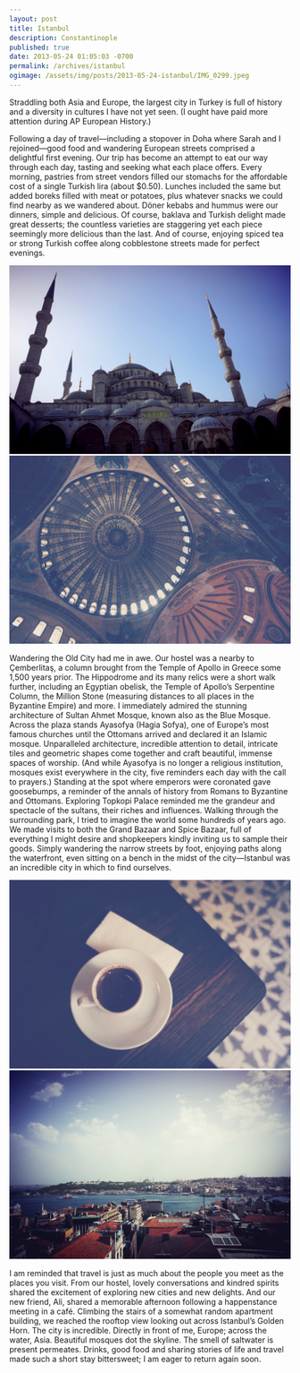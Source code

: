 ```yaml
---
layout: post
title: Istanbul
description: Constantinople
published: true
date: 2013-05-24 01:05:03 -0700
permalink: /archives/istanbul
ogimage: /assets/img/posts/2013-05-24-istanbul/IMG_0299.jpeg
---
```

Straddling both Asia and Europe, the largest city in Turkey is full of history and a diversity in cultures I have not yet seen. (I ought have paid more attention during AP European History.)

Following a day of travel—including a stopover in Doha where Sarah and I rejoined—good food and wandering European streets comprised a delightful first evening. Our trip has become an attempt to eat our way through each day, tasting and seeking what each place offers. Every morning, pastries from street vendors filled our stomachs for the affordable cost of a single Turkish lira (about $0.50). Lunches included the same but added boreks filled with meat or potatoes, plus whatever snacks we could find nearby as we wandered about. Döner kebabs and hummus were our dinners, simple and delicious. Of course, baklava and Turkish delight made great desserts; the countless varieties are staggering yet each piece seemingly more delicious than the last. And of course, enjoying spiced tea or strong Turkish coffee along cobblestone streets made for perfect evenings.

![Sultan Ahmet Mosque (Blue Mosque)][1]
![Ayasofya][2]

Wandering the Old City had me in awe. Our hostel was a nearby to Çemberlitaş, a column brought from the Temple of Apollo in Greece some 1,500 years prior. The Hippodrome and its many relics were a short walk further, including an Egyptian obelisk, the Temple of Apollo’s Serpentine Column, the Million Stone (measuring distances to all places in the Byzantine Empire) and more. I immediately admired the stunning architecture of Sultan Ahmet Mosque, known also as the Blue Mosque. Across the plaza stands Ayasofya (Hagia Sofya), one of Europe’s most famous churches until the Ottomans arrived and declared it an Islamic mosque. Unparalleled architecture, incredible attention to detail, intricate tiles and geometric shapes come together and craft beautiful, immense spaces of worship. (And while Ayasofya is no longer a religious institution, mosques exist everywhere in the city, five reminders each day with the call to prayers.) Standing at the spot where emperors were coronated gave goosebumps, a reminder of the annals of history from Romans to Byzantine and Ottomans. Exploring Topkopi Palace reminded me the grandeur and spectacle of the sultans, their riches and influences. Walking through the surrounding park, I tried to imagine the world some hundreds of years ago. We made visits to both the Grand Bazaar and Spice Bazaar, full of everything I might desire and shopkeepers kindly inviting us to sample their goods. Simply wandering the narrow streets by foot, enjoying paths along the waterfront, even sitting on a bench in the midst of the city—Istanbul was an incredible city in which to find ourselves.

![Turkish coffee][3]
![Istanbul skyline][4]

I am reminded that travel is just as much about the people you meet as the places you visit. From our hostel, lovely conversations and kindred spirits shared the excitement of exploring new cities and new delights. And our new friend, Ali, shared a memorable afternoon following a happenstance meeting in a café. Climbing the stairs of a somewhat random apartment building, we reached the rooftop view looking out across Istanbul’s Golden Horn. The city is incredible. Directly in front of me, Europe; across the water, Asia. Beautiful mosques dot the skyline. The smell of saltwater is present permeates. Drinks, good food and sharing stories of life and travel made such a short stay bittersweet; I am eager to return again soon.

[1]: /assets/img/posts/2013-05-24-istanbul/IMG_0298.jpeg
[2]: /assets/img/posts/2013-05-24-istanbul/IMG_0299.jpeg
[3]: /assets/img/posts/2013-05-24-istanbul/IMG_0304.jpeg
[4]: /assets/img/posts/2013-05-24-istanbul/IMG_0305.jpeg
